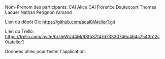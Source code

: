 Nom-Prenom des participants: CAI Alice CAI Florence Dautecourt Thomas Laouer Nathan Perignon Armand

Lien du dépôt Git: https://github.com/acai0/Atelier1.git

Lien du Trello: https://trello.com/invite/b/zteWUd4M/98f537f47d73330746c464c7543b12c0/atelier1

Données utiles pour tester l'application: